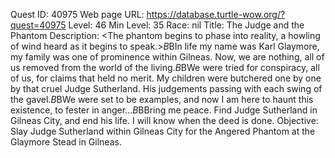 Quest ID: 40975
Web page URL: https://database.turtle-wow.org/?quest=40975
Level: 46
Min Level: 35
Race: nil
Title: The Judge and the Phantom
Description: <The phantom begins to phase into reality, a howling of wind heard as it begins to speak.>$B$BIn life my name was Karl Glaymore, my family was one of prominence within Gilneas. Now, we are nothing, all of us removed from the world of the living.$B$BWe were tried for conspiracy, all of us, for claims that held no merit. My children were butchered one by one by that cruel Judge Sutherland. His judgements passing with each swing of the gavel.$B$BWe were set to be examples, and now I am here to haunt this existence, to fester in anger...$B$BBring me peace. Find Judge Sutherland in Gilneas City, and end his life. I will know when the deed is done.
Objective: Slay Judge Sutherland within Gilneas City for the Angered Phantom at the Glaymore Stead in Gilneas.
